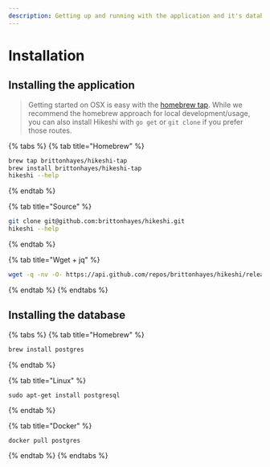 ```yaml
---
description: Getting up and running with the application and it's database.
---
```


# Installation

## Installing the application

> Getting started on OSX is easy with the [homebrew tap](https://brew.sh/). While we recommend the homebrew approach for local development/usage, you can also install Hikeshi with `go get` or `git clone` if you prefer those routes.

{% tabs %}
{% tab title="Homebrew" %}
```bash
brew tap brittonhayes/hikeshi-tap
brew install brittonhayes/hikeshi-tap
hikeshi --help
```
{% endtab %}

{% tab title="Source" %}
```bash
git clone git@github.com:brittonhayes/hikeshi.git
hikeshi --help
```
{% endtab %}

{% tab title="Wget + jq" %}
```bash
wget -q -nv -O- https://api.github.com/repos/brittonhayes/hikeshi/releases/latest 2>/dev/null | jq -r '.assets[] | select(.browser_download_url | contains("linux-amd64")) | .browser_download_url'
```
{% endtab %}
{% endtabs %}

## Installing the database

{% tabs %}
{% tab title="Homebrew" %}
```bash
brew install postgres
```
{% endtab %}

{% tab title="Linux" %}
```
sudo apt-get install postgresql
```
{% endtab %}

{% tab title="Docker" %}
```
docker pull postgres
```
{% endtab %}
{% endtabs %}

